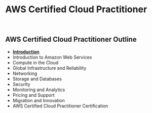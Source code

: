 # AWS Certified Cloud Practitioner

<br>

## AWS Certified Cloud Practitioner Outline
- <a href="https://github.com/demasy/aws-certified-cloud-practitioner/tree/main/introduction">**Introduction**</a>
- Introduction to Amazon Web Services
- Compute in the Cloud
- Global Infrastructure and Reliability
- Networking
- Storage and Databases
- Security
- Monitoring and Analytics
- Pricing and Support
- Migration and Innovation
- AWS Certified Cloud Practitioner Certification
